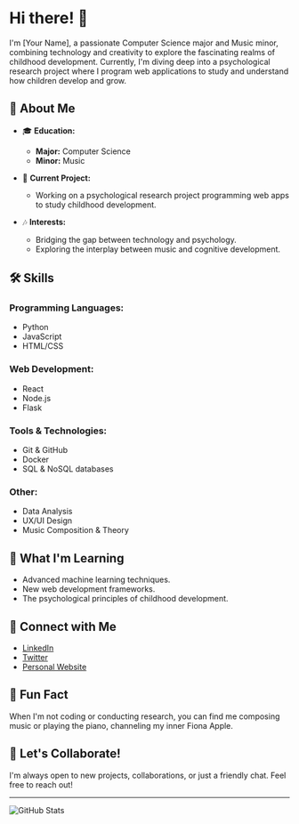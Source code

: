 # Hi there! 👋

I'm [Your Name], a passionate Computer Science major and Music minor, combining technology and creativity to explore the fascinating realms of childhood development. Currently, I'm diving deep into a psychological research project where I program web applications to study and understand how children develop and grow.

## 🚀 About Me

- 🎓 **Education:** 
  - **Major:** Computer Science
  - **Minor:** Music

- 🧠 **Current Project:** 
  - Working on a psychological research project programming web apps to study childhood development.

- 🎶 **Interests:**
  - Bridging the gap between technology and psychology.
  - Exploring the interplay between music and cognitive development.

## 🛠️ Skills

### Programming Languages:
- Python
- JavaScript
- HTML/CSS

### Web Development:
- React
- Node.js
- Flask

### Tools & Technologies:
- Git & GitHub
- Docker
- SQL & NoSQL databases

### Other:
- Data Analysis
- UX/UI Design
- Music Composition & Theory

## 🌱 What I'm Learning

- Advanced machine learning techniques.
- New web development frameworks.
- The psychological principles of childhood development.

## 🔗 Connect with Me

- [LinkedIn](https://www.linkedin.com/in/your-linkedin/)
- [Twitter](https://twitter.com/your-twitter/)
- [Personal Website](https://your-website.com)

## 🎵 Fun Fact

When I'm not coding or conducting research, you can find me composing music or playing the piano, channeling my inner Fiona Apple.

## 💬 Let's Collaborate!

I'm always open to new projects, collaborations, or just a friendly chat. Feel free to reach out!

---

![GitHub Stats](https://github-readme-stats.vercel.app/api?username=your-github-username&show_icons=true&theme=radical)
